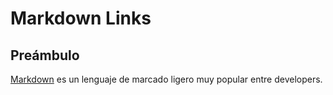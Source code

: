 # Markdown Links

## Preámbulo

[Markdown](https://es.wikipedia.org/wiki/Markdown) es un lenguaje de marcado
ligero muy popular entre developers.

